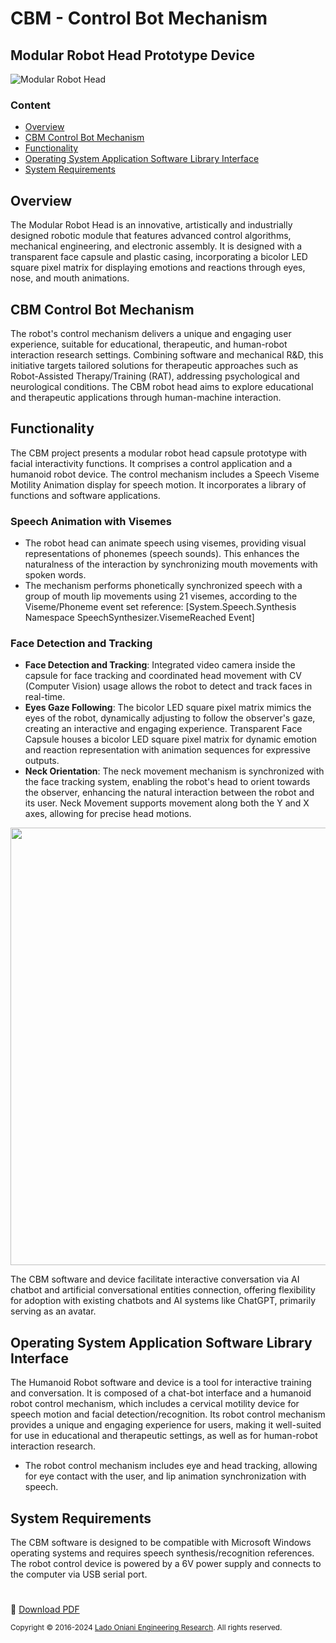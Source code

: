 # CBM - Control Bot Mechanism
## Modular Robot Head Prototype Device

![Modular Robot Head](https://github.com/Engineering-Research-Lab/Modular-Robot-Head/blob/main/image/cbm-robot-modular-head-(3).png)
 
### Content

- [Overview](#overview)
- [CBM Control Bot Mechanism](#cbm-control-bot-mechanism)
- [Functionality](#functionality)
- [Operating System Application Software Library Interface](#operating-system-application-software-library-interface)
- [System Requirements](#system-requirements)
 
## Overview

The Modular Robot Head is an innovative, artistically and industrially designed robotic module that features advanced control algorithms, mechanical engineering, and electronic assembly. It is designed with a transparent face capsule and plastic casing, incorporating a bicolor LED square pixel matrix for displaying emotions and reactions through eyes, nose, and mouth animations. 

## CBM Control Bot Mechanism 

The robot's control mechanism delivers a unique and engaging user experience, suitable for educational, therapeutic, and human-robot interaction research settings. Combining software and mechanical R&D, this initiative targets tailored solutions for therapeutic approaches such as Robot-Assisted Therapy/Training (RAT), addressing psychological and neurological conditions. The CBM robot head aims to explore educational and therapeutic applications through human-machine interaction.

 
## Functionality 

The CBM project presents a modular robot head capsule prototype with facial interactivity functions. It comprises a control application and a humanoid robot device. The control mechanism includes a Speech Viseme Motility Animation display for speech motion. It incorporates a library of functions and software applications.

 
### Speech Animation with Visemes 

- The robot head can animate speech using visemes, providing visual representations of phonemes (speech sounds). This enhances the naturalness of the interaction by synchronizing mouth movements with spoken words.
- The mechanism performs phonetically synchronized speech with a group of mouth lip movements using 21 visemes, according to the Viseme/Phoneme event set reference: [System.Speech.Synthesis Namespace SpeechSynthesizer.VisemeReached Event] 
### Face Detection and Tracking 

- **Face Detection and Tracking**: Integrated video camera inside the capsule for face tracking and coordinated head movement with CV (Computer Vision) usage allows the robot to detect and track faces in real-time.
- **Eyes Gaze Following**: The bicolor LED square pixel matrix mimics the eyes of the robot, dynamically adjusting to follow the observer's gaze, creating an interactive and engaging experience. Transparent Face Capsule houses a bicolor LED square pixel matrix for dynamic emotion and reaction representation with animation sequences for expressive outputs.
- **Neck Orientation**: The neck movement mechanism is synchronized with the face tracking system, enabling the robot's head to orient towards the observer, enhancing the natural interaction between the robot and its user. Neck Movement supports movement along both the Y and X axes, allowing for precise head motions.

<img src="https://github.com/ladooniani/Terbinari-CBM-Robot/blob/main/images/terbinari-cbm1-2.jpg" width="700">
 
The CBM software and device facilitate interactive conversation via AI chatbot and artificial conversational entities connection, offering flexibility for adoption with existing chatbots and AI systems like ChatGPT, primarily serving as an avatar.
 
## Operating System Application Software Library Interface
 
The Humanoid Robot software and device is a tool for interactive training and conversation. It is composed of a chat-bot interface and a humanoid robot control mechanism, which includes a cervical motility device for speech motion and facial detection/recognition. Its robot control mechanism provides a unique and engaging experience for users, making it well-suited for use in educational and therapeutic settings, as well as for human-robot interaction research.

- The robot control mechanism includes eye and head tracking, allowing for eye contact with the user, and lip animation synchronization with speech. 

## System Requirements

The CBM software is designed to be compatible with Microsoft Windows operating systems and requires speech synthesis/recognition references.
The robot control device is powered by a 6V power supply and connects to the computer via USB serial port.

#

📌 [Download PDF](https://github.com/Engineering-Research-Lab/Workflow-Documentation/blob/main/Docs/PDF/Engineering-Research-Lab_CBM-Project.pdf)

<sub>Copyright © 2016-2024 <a href="https://github.com/Engineering-Research-Lab">Lado Oniani Engineering Research</a>. All rights reserved.</sub>

